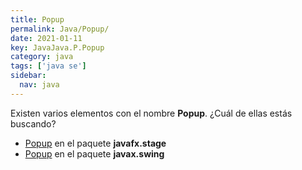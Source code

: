 ```yaml
---
title: Popup
permalink: Java/Popup/
date: 2021-01-11
key: JavaJava.P.Popup
category: java
tags: ['java se']
sidebar: 
  nav: java
---
```


Existen varios elementos con el nombre **Popup**. ¿Cuál de ellas estás buscando?
<ul>
<li><a href="/Java/Popup-javafx-stage/">Popup</a> en el paquete <strong>javafx.stage</strong></li>
<li><a href="/Java/Popup-javax-swing/">Popup</a> en el paquete <strong>javax.swing</strong></li>
<ul>
